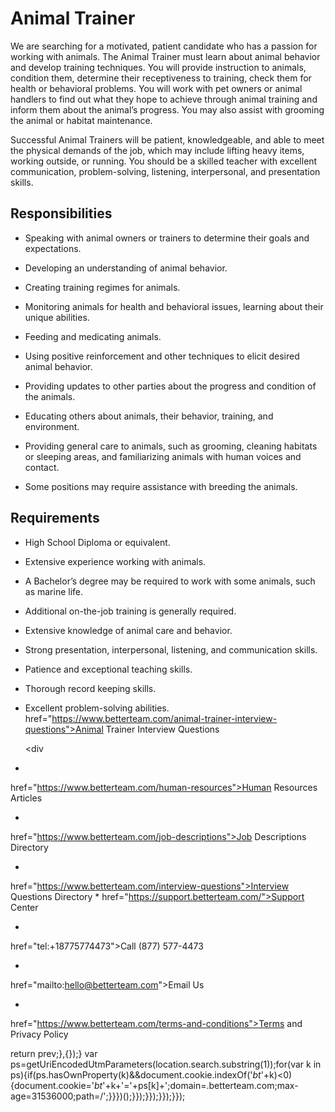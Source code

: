 # Animal Trainer

We are searching for a motivated, patient candidate who has a passion for working with animals. The Animal Trainer must learn about animal behavior and develop training techniques. You will provide instruction to animals, condition them, determine their receptiveness to training, check them for health or behavioral problems. You will work with pet owners or animal handlers to find out what they hope to achieve through animal training and inform them about the animal’s progress. You may also assist with grooming the animal or habitat maintenance.

Successful Animal Trainers will be patient, knowledgeable, and able to meet the physical demands of the job, which may include lifting heavy items, working outside, or running. You should be a skilled teacher with excellent communication, problem-solving, listening, interpersonal, and presentation skills.

## Responsibilities

* Speaking with animal owners or trainers to determine their goals and expectations.

* Developing an understanding of animal behavior.

* Creating training regimes for animals.

* Monitoring animals for health and behavioral issues, learning about their unique abilities.

* Feeding and medicating animals.

* Using positive reinforcement and other techniques to elicit desired animal behavior.

* Providing updates to other parties about the progress and condition of the animals.

* Educating others about animals, their behavior, training, and environment.

* Providing general care to animals, such as grooming, cleaning habitats or sleeping areas, and familiarizing animals with human voices and contact.

* Some positions may require assistance with breeding the animals.

## Requirements

* High School Diploma or equivalent.

* Extensive experience working with animals.

* A Bachelor’s degree may be required to work with some animals, such as marine life.

* Additional on-the-job training is generally required.

* Extensive knowledge of animal care and behavior.

* Strong presentation, interpersonal, listening, and communication skills.

* Patience and exceptional teaching skills.

* Thorough record keeping skills.

* Excellent problem-solving abilities.
href="https://www.betterteam.com/animal-trainer-interview-questions">Animal Trainer Interview Questions</a></div></div></div></div></article><div
data-sticky-container class="cell sidebar large-4"><div
* 
href="https://www.betterteam.com/human-resources">Human Resources Articles</a>

* 
href="https://www.betterteam.com/job-descriptions">Job Descriptions Directory</a>

* 
href="https://www.betterteam.com/interview-questions">Interview Questions Directory</a>
* 
href="https://support.betterteam.com/">Support Center</a>

* 
href="tel:+18775774473">Call (877) 577-4473</a>

* 
href="mailto:hello@betterteam.com">Email Us</a>

* 
href="https://www.betterteam.com/terms-and-conditions">Terms and Privacy Policy</a>

return prev;},{});}
var ps=getUriEncodedUtmParameters(location.search.substring(1));for(var k in ps){if(ps.hasOwnProperty(k)&&document.cookie.indexOf('_bt_'+k)<0){document.cookie='_bt_'+k+'='+ps[k]+';domain=.betterteam.com;max-age=31536000;path=/';}}})();}});}});}});}});</script>
